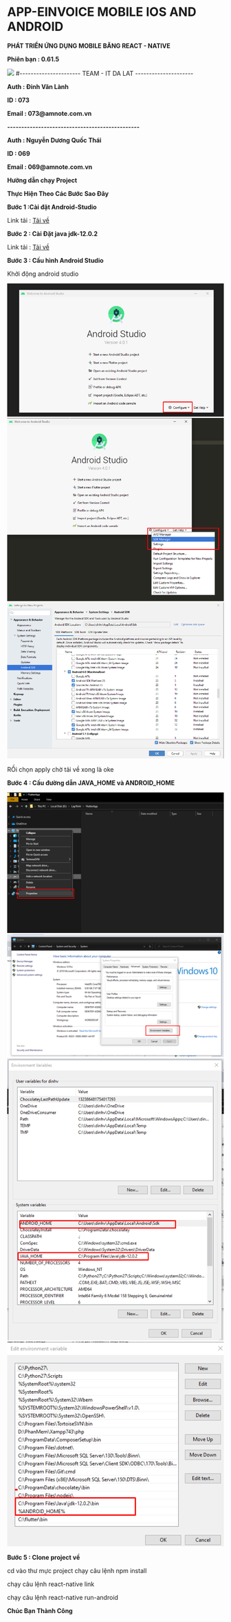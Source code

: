 # APP-EINVOICE MOBILE IOS AND ANDROID
<p><b>PHÁT TRIỂN ỨNG DỤNG MOBILE BĂNG REACT - NATIVE</b></p>
<p><b>Phiên bạn : 0.61.5</b></p>
<img src="https://ameinvoice.vn/wp-content/uploads/2020/04/logo-am-e-invoice-update.png"/>
#---------------------- TEAM - IT DA LAT ---------------------
<p><b>Auth : Đinh Văn Lành</b></p>                            
<p><b>ID : 073</b></p>                                        
<p><b>Email : 073@amnote.com.vn</b></p>                       
<p><b>-----------------------------------------------</b></p> 
<p><b>Auth : Nguyễn Dương Quốc Thái</b></p>                   
<p><b>ID : 069</b></p>                                        
<p><b>Email : 069@amnote.com.vn</b></p>   
<p><b> Hưởng dẫn chạy Project </b></p>  
<p><b> Thực Hiện Theo Các Bước Sao Đây </b></p> 
<p><b>Bước 1 :Cài đặt Android-Studio  </b></p> 
<p> Link tải : <a href="https://developer.android.com/studio/index.html"> Tải về </a>  </p>
<p><b>Bước 2 : Cài Đặt java jdk-12.0.2 </b></p> 
<p> Link tải : <a href="https://www.filehorse.com/download-java-development-kit-64/41881/"> Tải về </a></p>
<p><b> Bước 3 : Cấu hình Android Studio </b></p> 
<p>Khởi động android studio</p>
<img src="https://github.com/thangnq37/AM-Einvoice-Mobile/blob/073_VAN_LANH/src/assets/doc/config_android.png"/>
<img src="https://github.com/thangnq37/AM-Einvoice-Mobile/blob/073_VAN_LANH/src/assets/doc/config_android2.png"/>
<img src="https://github.com/thangnq37/AM-Einvoice-Mobile/blob/073_VAN_LANH/src/assets/doc/config_android3.png"/>
<p> RỒi chọn apply chờ tải về xong là oke </b></p>
<p><b> Bước 4 : Cấu đường dẫn JAVA_HOME và ANDROID_HOME </b></p> 
<img src="https://github.com/thangnq37/AM-Einvoice-Mobile/blob/073_VAN_LANH/src/assets/doc/config_android4.png"/>
<img src="https://github.com/thangnq37/AM-Einvoice-Mobile/blob/073_VAN_LANH/src/assets/doc/config_android6.png"/>
<img src="https://github.com/thangnq37/AM-Einvoice-Mobile/blob/073_VAN_LANH/src/assets/doc/config_android7.png"/>
<img src="https://github.com/thangnq37/AM-Einvoice-Mobile/blob/073_VAN_LANH/src/assets/doc/config_android8.png"/>
<p><b> Bước 5 : Clone project về </b></p> 
<p> cd  vào thư mực project chạy câu lệnh npm install </p>
<p>  chạy câu lệnh react-native link</p>
<p>  chạy câu lệnh react-native run-android </p>
<p><b> Chúc Bạn Thành Công </b></p>
                     
                  
